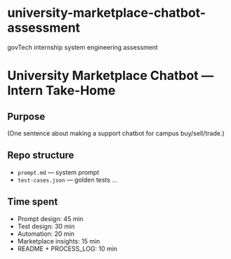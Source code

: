 # university-marketplace-chatbot-assessment
govTech internship system engineering assessment



# University Marketplace Chatbot — Intern Take-Home

## Purpose
(One sentence about making a support chatbot for campus buy/sell/trade.)

## Repo structure
- `prompt.md` — system prompt
- `test-cases.json` — golden tests
...

## Time spent
- Prompt design: 45 min
- Test design: 30 min
- Automation: 20 min
- Marketplace insights: 15 min
- README + PROCESS_LOG: 10 min